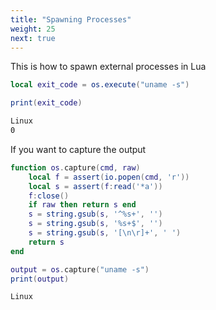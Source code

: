 ```yaml
---
title: "Spawning Processes"
weight: 25
next: true
---
```


This is how to spawn external processes in Lua

```lua
local exit_code = os.execute("uname -s")

print(exit_code)
```

```txt {.fs90 .output}
Linux
0
```

If you want to capture the output

```lua
function os.capture(cmd, raw)
    local f = assert(io.popen(cmd, 'r'))
    local s = assert(f:read('*a'))
    f:close()
    if raw then return s end
    s = string.gsub(s, '^%s+', '')
    s = string.gsub(s, '%s+$', '')
    s = string.gsub(s, '[\n\r]+', ' ')
    return s
end

output = os.capture("uname -s")
print(output)
```

```txt {.fs90 .output}
Linux
```
